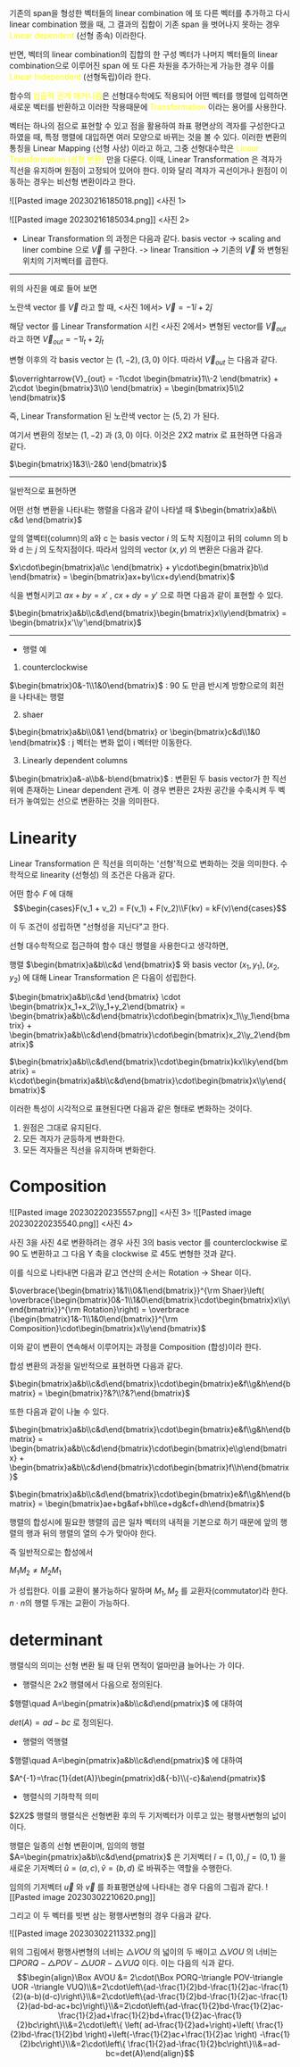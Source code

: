 기존의 span을 형성한 벡터들의 linear combination 에 또 다른 벡터를 추가하고 다시 linear combination 했을 때, 그 결과의 집합이 기존 span 을 벗어나지 못하는 경우 <span style="color: yellow">Linear dependent</span> (선형 종속) 이라한다.

반면, 벡터의 linear combination의 집합의 한 구성 벡터가 나머지 벡터들의 linear combination으로 이루어진 span 에 또 다른 차원을 추가하는게 가능한 경우 이를 <span style="color: yellow">Linear Independent</span> (선형독립)이라 한다.

함수의 <span style="color: yellow">입출력 관계 매커니즘</span>은 선형대수학에도 적용되어 어떤 벡터를 행렬에 입력하면 새로운 벡터를 반환하고 이러한 작용때문에 <span style="color: yellow ">Transformation</span> 이라는 용어를 사용한다.

벡터는 하나의 점으로 표현할 수 있고 점을 활용하여 좌표 평면상의 격자를 구성한다고 하였을 때, 특정 행렬에 대입하면 여러 모양으로 바뀌는 것을 볼 수 있다. 
이러한 변환의 통칭을 Linear Mapping (선형 사상) 이라고 하고, 그중 선형대수학은 <span style="color:  yellow">Linear Transformation (선형 변환)</span>  만을 다룬다.
이때, Linear Transformation 은 격자가 직선을 유지하며 원점이 고정되어 있어야 한다. 
이와 달리 격자가 곡선이거나 원점이 이동하는 경우는 비선형 변환이라고 한다.

![[Pasted image 20230216185018.png]] <사진 1>

![[Pasted image 20230216185034.png]] <사진 2>

- Linear Transformation 의 과정은 다음과 같다.
basis vector -> scaling and liner combine 으로 $\overrightarrow{V}$ 를 구한다. -> linear Transition -> 기존의 $\overrightarrow{V}$ 와 변형된 위치의 기저벡터를 곱한다.

-----
위의 사진을 예로 들어 보면

노란색 vector 를 $\overrightarrow{V}$ 라고 할 때, <사진 1에서>
$\overrightarrow{V} = -1\hat{i} + 2\hat{j}$ 

해당 vector 를 Linear Transformation 시킨 <사진 2에서> 변형된 vector를 $\overrightarrow{V}_{out}$ 라고 하면
$\overrightarrow{V}_{out} = -1\hat{i}_t + 2\hat{j}_t$

변형 이후의 각 basis vector 는  $(1, -2), (3, 0)$ 이다. 따라서 $\overrightarrow{V}_{out}$ 는 다음과 같다.

$\overrightarrow{V}_{out} = -1\cdot \begin{bmatrix}1\\-2 \end{bmatrix} + 2\cdot \begin{bmatrix}3\\0 \end{bmatrix} = \begin{bmatrix}5\\2 \end{bmatrix}$

즉, Linear Transformation 된 노란색 vector 는 $(5, 2)$ 가 된다.

여기서 변환의 정보는 $(1, -2)$ 과 $(3, 0)$ 이다.
이것은 2X2 matrix 로 표현하면 다음과 같다.

$\begin{bmatrix}1&3\\-2&0 \end{bmatrix}$ 

-----


일반적으로 표현하면

어떤 선형 변환을 나타내는 행렬을 다음과 같이 나타낼 때
$\begin{bmatrix}a&b\\ c&d \end{bmatrix}$ 

앞의 열벡터(column)의 a와 c 는 basis vector $i$ 의 도착 지점이고 뒤의 column 의 b 와 d 는 $j$ 의 도착지점이다. 따라서 임의의 vector $(x, y)$ 의 변환은 다음과 같다.

$x\cdot\begin{bmatrix}a\\c \end{bmatrix} + y\cdot\begin{bmatrix}b\\d \end{bmatrix} = \begin{bmatrix}ax+by\\cx+dy\end{bmatrix}$

식을 변형시키고 $ax + by = x'$ , $cx + dy = y'$ 으로 하면 다음과 같이 표현할 수 있다.

$\begin{bmatrix}a&b\\c&d\end{bmatrix}\begin{bmatrix}x\\y\end{bmatrix} = \begin{bmatrix}x'\\y'\end{bmatrix}$

-----

- 행렬 예

1. counterclockwise

$\begin{bmatrix}0&-1\\1&0\end{bmatrix}$ : 90 도 만큼 반시계 방향으로의 회전을 나타내는 행렬

2. shaer

$\begin{bmatrix}a&b\\0&1 \end{bmatrix} or \begin{bmatrix}c&d\\1&0 \end{bmatrix}$  : j 벡터는 변화 없이 i 벡터만 이동한다.

3. Linearly dependent columns

$\begin{bmatrix}a&-a\\b&-b\end{bmatrix}$ : 변환된 두 basis vector가 한 직선 위에 존재하는 Linear dependent 관계. 이 경우 변환은 2차원 공간을 수축시켜 두 벡터가 놓여있는 선으로 변환하는 것을 의미한다.


# Linearity

Linear Transformation 은 직선을 의미하는 '선형'적으로 변화하는 것을 의미한다.
수학적으로 linearity (선형성) 의 조건은 다음과 같다. 

어떤 함수 $F$ 에 대해
$$\begin{cases}F(v_1 + v_2) = F(v_1) + F(v_2)\\F(kv) = kF(v)\end{cases}$$

이 두 조건이 성립하면 "선형성을 지닌다"고 한다. 

선형 대수학적으로 접근하여 함수 대신 행렬을 사용한다고 생각하면,

행렬 $\begin{bmatrix}a&b\\c&d \end{bmatrix}$  와 basis vector $(x_1, y_1), (x_2, y_2)$ 에 대해 Linear Transformation 은 다음이 성립한다.

$\begin{bmatrix}a&b\\c&d \end{bmatrix} \cdot \begin{bmatrix}x_1+x_2\\y_1+y_2\end{bmatrix} = \begin{bmatrix}a&b\\c&d\end{bmatrix}\cdot\begin{bmatrix}x_1\\y_1\end{bmatrix} + \begin{bmatrix}a&b\\c&d\end{bmatrix}\cdot\begin{bmatrix}x_2\\y_2\end{bmatrix}$

$\begin{bmatrix}a&b\\c&d\end{bmatrix}\cdot\begin{bmatrix}kx\\ky\end{bmatrix} = k\cdot\begin{bmatrix}a&b\\c&d\end{bmatrix}\cdot\begin{bmatrix}x\\y\end{bmatrix}$

이러한 특성이 시각적으로 표현된다면 다음과 같은 형태로 변화하는 것이다.
1. 원점은 그대로 유지된다.
2. 모든 격자가 균등하게 변화한다.
3. 모든 격자들은 직선을 유지하며 변화한다.

# Composition

![[Pasted image 20230220235557.png]]
<사진 3>
![[Pasted image 20230220235540.png]]
<사진 4>

사진 3을 사진 4로 변환하려는 경우 사진 3의 basis vector 를 counterclockwise 로 90 도 변환하고 그 다음 Y 축을 clockwise 로 45도 변형한 것과 같다.

이를 식으로 나타내면 다음과 같고 연산의 순서는 Rotation -> Shear 이다. 

$\overbrace{\begin{bmatrix}1&1\\0&1\end{bmatrix}}^{\rm Shaer}\left( \overbrace{\begin{bmatrix}0&-1\\1&0\end{bmatrix}\cdot\begin{bmatrix}x\\y\end{bmatrix}}^{\rm Rotation}\right) = \overbrace {\begin{bmatrix}1&-1\\1&0\end{bmatrix}}^{\rm Composition}\cdot\begin{bmatrix}x\\y\end{bmatrix}$

이와 같이 변환이 연속해서 이루어지는 과정을 Composition (합성)이라 한다.

합성 변환의 과정을 일반적으로 표현하면 다음과 같다.

$\begin{bmatrix}a&b\\c&d\end{bmatrix}\cdot\begin{bmatrix}e&f\\g&h\end{bmatrix} = \begin{bmatrix}?&?\\?&?\end{bmatrix}$ 

또한 다음과 같이 나눌 수 있다.

$\begin{bmatrix}a&b\\c&d\end{bmatrix}\cdot\begin{bmatrix}e&f\\g&h\end{bmatrix} = \begin{bmatrix}a&b\\c&d\end{bmatrix}\cdot\begin{bmatrix}e\\g\end{bmatrix} + \begin{bmatrix}a&b\\c&d\end{bmatrix}\cdot\begin{bmatrix}f\\h\end{bmatrix}$ 

$\begin{bmatrix}a&b\\c&d\end{bmatrix}\cdot\begin{bmatrix}e&f\\g&h\end{bmatrix} = \begin{bmatrix}ae+bg&af+bh\\ce+dg&cf+dh\end{bmatrix}$

행렬의 합성시에 필요한 행렬의 곱은 일차 벡터의 내적을 기본으로 하기 때문에 앞의 행렬의 행과 뒤의 행렬의 열의 수가 맞아야 한다.

즉 일반적으로는 합성에서

$M_1M_2  \ne M_2M_1$

가 성립한다.  이를 교환이 불가능하다 말하며 $M_1, M_2$ 를 교환자(commutator)라 한다. $n \cdot n$의 행렬 두개는 교환이 가능하다.

# determinant

행렬식의 의미는 선형 변환 될 때 단위 면적이 얼마만큼 늘어나는 가 이다.

- 행렬식은 2x2 행렬에서 다음으로 정의된다.

$행렬\quad A=\begin{pmatrix}a&b\\c&d\end{pmatrix}$ 에 대하여 

$det(A) = ad-bc$ 로 정의된다.

- 행렬의 역행렬

$행렬\quad A=\begin{pmatrix}a&b\\c&d\end{pmatrix}$ 에 대하여

$A^{-1}=\frac{1}{det(A)}\begin{pmatrix}d&{-b}\\{-c}&a\end{pmatrix}$ 

- 행렬식의 기하학적 의미

\$2X2$ 행렬의 행렬식은 선형변환 후의 두 기저벡터가 이루고 있는 평행사변형의 넚이이다.

행렬은 일종의 선형 변환이며, 임의의 행렬 $A=\begin{pmatrix}a&b\\c&d\end{pmatrix}$ 은 기저벡터 $\hat{i}=(1,0), \hat{j}=(0,1)$ 을 새로운 기저벡터 $\hat{u}=(a,c),\hat{v}=(b,d)$ 로 바꿔주는 역할을 수행한다.

임의의 기저벡터 $\overrightarrow{u}$  와  $\overrightarrow{v}$  를 좌표평면상에 나타내는 경우 다음의 그림과 같다.
![[Pasted image 20230302210620.png]]

그리고 이 두 벡터를 빗변 삼는 평행사변형의 경우 다음과 같다.

![[Pasted image 20230302211332.png]]

위의 그림에서 평행사변형의 너비는 $\triangle VOU$ 의 넓이의 두 배이고 $\triangle VOU$ 의 너비는 $\Box PORQ-\triangle POV-\triangle UOR -\triangle VUQ$ 이다. 이는 다음의 식과 같다.
$$\begin{align}\Box AVOU &= 2\cdot(\Box PORQ-\triangle POV-\triangle UOR -\triangle VUQ)\\&=2\cdot\left\{ad-\frac{1}{2}bd-\frac{1}{2}ac-\frac{1}{2}(a-b)(d-c)\right\}\\&=2\cdot\left\{ad-\frac{1}{2}bd-\frac{1}{2}ac-\frac{1}{2}(ad-bd-ac+bc)\right\}\\&=2\cdot\left\{ad-\frac{1}{2}bd-\frac{1}{2}ac-\frac{1}{2}ad+\frac{1}{2}bd+\frac{1}{2}ac-\frac{1}{2}bc\right\}\\&=2\cdot\left\{ \left( ad-\frac{1}{2}ad+\right)+\left( \frac{1}{2}bd-\frac{1}{2}bd \right)+\left(-\frac{1}{2}ac+\frac{1}{2}ac \right) -\frac{1}{2}bc\right\}\\&=2\cdot\left\{ \frac{1}{2}ad-\frac{1}{2}bc\right\}\\&=ad-bc=det(A)\end{align}$$

